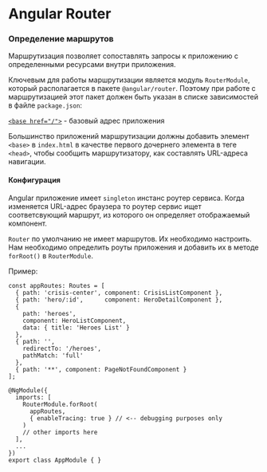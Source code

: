 # Angular Router

### Определение маршрутов
Маршрутизация позволяет сопоставлять запросы к приложению с определенными ресурсами внутри приложения.

Ключевым для работы маршрутизации является модуль `RouterModule`, который располагается в пакете `@angular/router`. Поэтому при работе с маршрутизацией этот пакет должен быть указан в списке зависимостей в файле `package.json`:

[`<base href="/">`](https://angular.io/guide/router#base-href) - базовый адрес приложения

Большинство приложений маршрутизации должны добавить элемент `<base>` в `index.html` в качестве первого дочернего элемента в теге `<head>`, чтобы сообщить маршрутизатору, как составлять URL-адреса навигации.

#### Конфигурация

Angular приложение имеет `singleton` инстанс роутер сервиса. Когда изменяется URL-адрес браузера то роутер сервис ищет соответсвующий маршрут, из которого он определяет отображаемый компонент. 

`Router` по умолчанию не имеет маршрутов. Их необходимо настроить.
Нам необходимо определить роуты приложения и добавить их в методе `forRoot()` в `RouterModule`.

Пример:

```
const appRoutes: Routes = [
  { path: 'crisis-center', component: CrisisListComponent },
  { path: 'hero/:id',      component: HeroDetailComponent },
  {
    path: 'heroes',
    component: HeroListComponent,
    data: { title: 'Heroes List' }
  },
  { path: '',
    redirectTo: '/heroes',
    pathMatch: 'full'
  },
  { path: '**', component: PageNotFoundComponent }
];

@NgModule({
  imports: [
    RouterModule.forRoot(
      appRoutes,
      { enableTracing: true } // <-- debugging purposes only
    )
    // other imports here
  ],
  ...
})
export class AppModule { }
```



